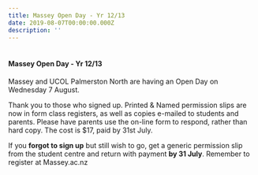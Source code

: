 ```yaml
---
title: Massey Open Day - Yr 12/13
date: 2019-08-07T00:00:00.000Z
description: ''
---
```

<h4><br />Massey Open Day - Yr 12/13</h4>
<p><span>Massey and UCOL Palmerston North are having an Open Day on Wednesday 7 August. </span></p>


Thank you to those who signed up. Printed & Named permission slips are now in form class registers, as well as copies e-mailed to students and parents. Please have parents use the on-line form to respond, rather than hard copy. The cost is $17, paid by 31st July. 

If you **forgot to sign up** but still wish to go, get a generic permission slip from the student centre and return with payment **by 31 July**. Remember to register at Massey.ac.nz
